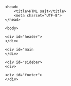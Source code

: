 <!DOCTYPE html>
<html>

    <head>
	    <title>HTML sajt</title>
		<meta charset="UTF-8">
	</head>
	
	<body>
  
   <div id="wrapper">
   
    <div id="header">
    </div>
    
    <div id="main
    </div>
    
    <div id="sidebar>
    <div>
    
    <div id="footer">
    </div>
  
  <div>
  
  </body>
  
  
  </head>
  </html>
